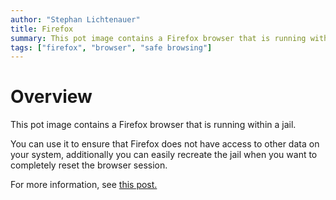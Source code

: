 ```yaml
---
author: "Stephan Lichtenauer"
title: Firefox
summary: This pot image contains a Firefox browser that is running within a jail. You can use it to ensure that Firefox does not have access to other data on your system, additionally you can easily recreate the jail when you want to completely reset the browser session.
tags: ["firefox", "browser", "safe browsing"]
---
```


# Overview

This pot image contains a Firefox browser that is running within a jail. 

You can use it to ensure that Firefox does not have access to other data on your system, additionally you can easily recreate the jail when you want to completely reset the browser session.

For more information, see [this post.](https://honeyguide.eu/posts/pot-throwaway-firefox/)
